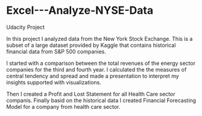 # Excel---Analyze-NYSE-Data
Udacity Project 

In this project I analyzed data from the New York Stock Exchange. This is a subset of a large dataset provided by Kaggle that contains historical financial data from S&P 500 companies.

I started with a comparison between the total revenues of the energy sector companies for the third and fourth year. I calculated the the measures of central tendency and spread and made a presentation to interpret my insights supported with visualizations.

Then I created a Profit and Lost Statement for all Health Care sector companis. Finally basid on the historical data I created Financial Forecasting Model for a company from health care sector. 
